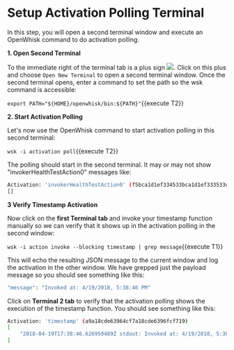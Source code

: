 # Setup Activation Polling Terminal

In this step, you will open a second terminal window and execute an OpenWhisk command to do activation polling.

**1. Open Second Terminal**

To the immediate right of the terminal tab is a plus sign ![](openshift/assets/serverless/open-2nd-term.png).  Click on this 
plus and choose ``Open New Terminal`` to open a second terminal window.  Once the second terminal opens, enter a command to 
set the path so the wsk command is accessible:

``export PATH="${HOME}/openwhisk/bin:${PATH}"``{{execute T2}}

**2. Start Activation Polling**

Let's now use the OpenWhisk command to start activation polling in this second terminal:

``wsk -i activation poll``{{execute T2}}

The polling should start in the second terminal.  It may or may not show "invokerHealthTestAction0" messages like:

```sh
Activation: 'invokerHealthTestAction0' (f5bca1d1ef334533bca1d1ef333533de)
[]
```

**3 Verify Timestamp Activation**

Now click on the **first Terminal tab** and invoke your timestamp function manually so we can verify that it shows up in the 
activation polling in the second window:

``wsk -i action invoke --blocking timestamp | grep message``{{execute T1}}

This will echo the resulting JSON message to the current window and log the activation in the other window.  We have
grepped just the payload message so you should see something like this:

```sh
"message": "Invoked at: 4/19/2018, 5:38:46 PM"
```

Click on **Terminal 2 tab** to verify that the activation polling shows the execution of the timestamp function.
You should see something like this:

```sh
Activation: 'timestamp' (a9a18cde63964cf7a18cde6396fcf719)
[
    "2018-04-19T17:38:46.626950489Z stdout: Invoked at: 4/19/2018, 5:38:46 PM"
]
```
